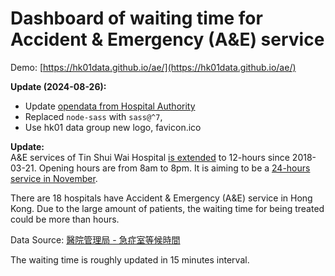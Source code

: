 # Dashboard of waiting time for Accident & Emergency (A&E) service

Demo: [https://hk01data.github.io/ae/](https://hk01data.github.io/ae/)

**Update (2024-08-26):**<br>
- Update [opendata from Hospital Authority](https://data.gov.hk/en-data/dataset/hospital-hadata-ae-waiting-time)
- Replaced `node-sass` with `sass@^7`,
- Use hk01 data group new logo, favicon.ico

**Update:**<br>
A&E services of Tin Shui Wai Hospital [is extended](http://www.info.gov.hk/gia/general/201802/27/P2018022700368.htm) to 12-hours since 2018-03-21. Opening hours are from 8am to 8pm. It is aiming to be a [24-hours service in November](https://www.hk01.com/sns/article/169565/).

There are 18 hospitals have Accident & Emergency (A&E) service in Hong Kong. Due to the large amount of patients, the waiting time for being treated could be more than hours.

Data Source: [醫院管理局 - 急症室等候時間](http://www.ha.org.hk/visitor/ha_visitor_index.asp?Content_ID=235504&Lang=CHIB5)

The waiting time is roughly updated in 15 minutes interval.
